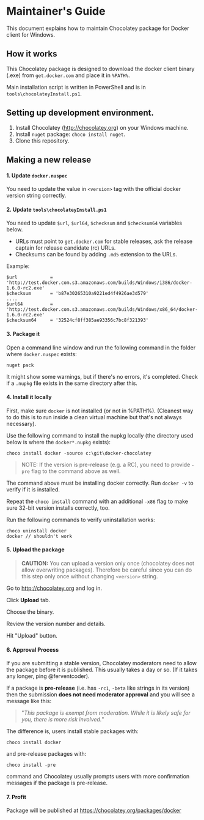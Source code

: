 # Maintainer's Guide

This document explains how to maintain Chocolatey package
for Docker client for Windows.

## How it works

This Chocolatey package is designed to download the docker
client binary (.exe) from `get.docker.com` and place it
in `%PATH%`.

Main installation script is written in PowerShell and is in
`tools\chocolateyInstall.ps1`.

## Setting up development environment.

1. Install Chocolatey (http://chocolatey.org) on your
   Windows machine.
2. Install `nuget` package: `choco install nuget`.
3. Clone this repository.

## Making a new release

#### 1. Update `docker.nuspec`

You need to update the value in `<version>` tag with
the official docker version string correctly.

#### 2. Update `tools\chocolateyInstall.ps1`

You need to update `$url`, `$url64`, `$checksum` and `$checksum64`
variables below.

* URLs must point to `get.docker.com` for stable releases, ask
  the release captain for release candidate (rc) URLs.
* Checksums can be found by adding `.md5` extension to the URLs.

Example:

	$url            = 'http://test.docker.com.s3.amazonaws.com/builds/Windows/i386/docker-1.6.0-rc2.exe'
	$checksum       = 'b87e30265310a9221ed4f4926ae3d579'
	....
	$url64          = 'http://test.docker.com.s3.amazonaws.com/builds/Windows/x86_64/docker-1.6.0-rc2.exe'
	$checksum64     = '32524cf8ff385ae93356c7bc8f321393'

#### 3. Package it

Open a command line window and run the following command in the folder
where `docker.nuspec` exists:

    nuget pack

It might show some warnings, but if there's no errors, it's completed.
Check if a `.nupkg` file exists in the same directory after this.

#### 4. Install it locally

First, make sure `docker` is not installed (or not in %PATH%). (Cleanest
way to do this is to run inside a clean virtual machine but that's not
always necessary).

Use the following command to install the nupkg locally (the directory
used below is where the `docker*.nupkg` exists):

    choco install docker -source c:\git\docker-chocolatey

> NOTE: If the version is pre-release (e.g. a RC), you need to provide
> `-pre` flag to the command above as well.

The command above must be installing docker correctly. Run `docker -v`
to verify if it is installed.

Repeat the `choco install` command with an additional `-x86` flag to
make sure 32-bit version installs correctly, too.

Run the following commands to verify uninstallation works:

    choco uninstall docker
    docker // shouldn't work

#### 5. Upload the package

> **CAUTION:** You can upload a version only once (chocolatey does not
> allow overwriting packages). Therefore be careful since you can do
> this step only once without changing `<version>` string.

Go to http://chocolatey.org and log in.

Click **Upload** tab.

Choose the binary.

Review the version number and details.

Hit "Upload" button.

#### 6. Approval Process

If you are submitting a stable version, Chocolatey moderators need to
allow the package before it is published. This usually takes a day or
so. (If it takes any longer, ping @ferventcoder).

If a package is **pre-release** (i.e. has `-rc1`, `-beta` like strings
in its version) then the submission **does not need moderator approval** 
and you will see a message like this:

> "*This package is exempt from moderation. While it is likely safe for you, 
> there is more risk involved.*"

The difference is, users install stable packages with:

    choco install docker

and pre-release packages with:

    choco install -pre

command and Chocolatey usually prompts users with more confirmation
messages if the package is pre-release.

#### 7. Profit

Package will be published at https://chocolatey.org/packages/docker


